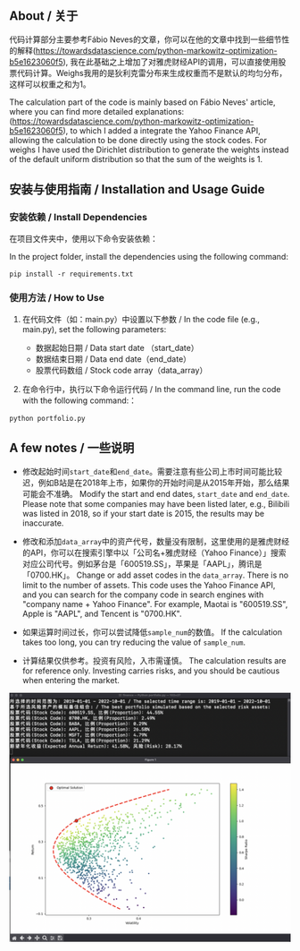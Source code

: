 ## About / 关于
代码计算部分主要参考Fábio Neves的文章，你可以在他的文章中找到一些细节性的解释(https://towardsdatascience.com/python-markowitz-optimization-b5e1623060f5), 我在此基础之上增加了对雅虎财经API的调用，可以直接使用股票代码计算。Weighs我用的是狄利克雷分布来生成权重而不是默认的均匀分布，这样可以权重之和为1。

The calculation part of the code is mainly based on Fábio Neves' article, where you can find more detailed explanations: (https://towardsdatascience.com/python-markowitz-optimization-b5e1623060f5), to which I added a integrate the Yahoo Finance API, allowing the calculation to be done directly using the stock codes. For weighs I have used the Dirichlet distribution to generate the weights instead of the default uniform distribution so that the sum of the weights is 1.

## 安装与使用指南 / Installation and Usage Guide

### 安装依赖 / Install Dependencies

在项目文件夹中，使用以下命令安装依赖：

In the project folder, install the dependencies using the following command:

```
pip install -r requirements.txt
```

### 使用方法 / How to Use
1. 在代码文件（如：main.py）中设置以下参数 / In the code file (e.g., main.py), set the following parameters:
    - 数据起始日期 / Data start date （start_date）
    - 数据结束日期 / Data end date（end_date）
    - 股票代码数组 / Stock code array（data_array）

2. 在命令行中，执行以下命令运行代码 / In the command line, run the code with the following command:：

```
python portfolio.py
```

## A few notes / 一些说明

- 修改起始时间`start_date`和`end_date`。需要注意有些公司上市时间可能比较迟，例如B站是在2018年上市，如果你的开始时间是从2015年开始，那么结果可能会不准确。
Modify the start and end dates, `start_date` and `end_date`. Please note that some companies may have been listed later, e.g., Bilibili was listed in 2018, so if your start date is 2015, the results may be inaccurate.


- 修改和添加`data_array`中的资产代号，数量没有限制，这里使用的是雅虎财经的API，你可以在搜索引擎中以「公司名+雅虎财经（Yahoo Finance）」搜索对应公司代号。例如茅台是「600519.SS」，苹果是「AAPL」，腾讯是「0700.HK」。
Change or add asset codes in the `data_array`. There is no limit to the number of assets. This code uses the Yahoo Finance API, and you can search for the company code in search engines with "company name + Yahoo Finance". For example, Maotai is "600519.SS", Apple is "AAPL", and Tencent is "0700.HK".


- 如果运算时间过长，你可以尝试降低`sample_num`的数值。
If the calculation takes too long, you can try reducing the value of `sample_num`.

- 计算结果仅供参考。投资有风险，入市需谨慎。
The calculation results are for reference only. Investing carries risks, and you should be cautious when entering the market.

![Graph](screenshots/graph.png)
